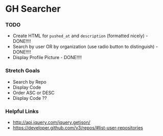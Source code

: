 # GH Searcher

### TODO

* Create HTML for `pushed_at` and `description` (formatted nicely)  - DONE!!!!
* Search by user OR by organization (use radio button to distinguish) - DONE!!!!
* Display Profile Picture - DONE!!!!

### Stretch Goals

* Search by Repo
* Display Code
* Order ASC or DESC
* Display Code ??

### Helpful Links

* http://api.jquery.com/jquery.getjson/
* https://developer.github.com/v3/repos/#list-user-repositories

